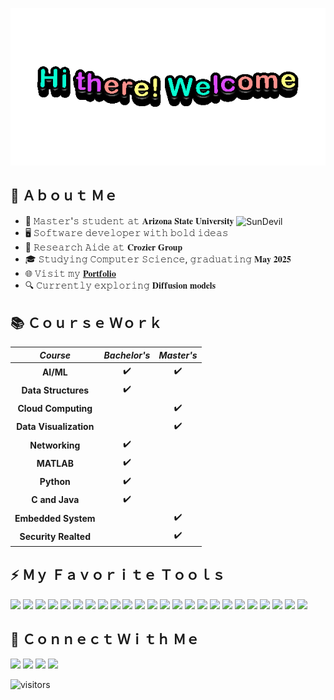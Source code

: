 <p align="center">
<a href="https://arunkothari.netlify.app">
<img  src="https://github.com/arunkothari84/arunkothari84/blob/main/profile-gif.gif" alt="Welcome GIF" title="👋Hi! Visit my portfolio"/>
</a>
</p>

## 📖 Ａｂｏｕｔ Ｍｅ
- 🏫 𝙼𝚊𝚜𝚝𝚎𝚛'𝚜 𝚜𝚝𝚞𝚍𝚎𝚗𝚝 𝚊𝚝 𝐀𝐫𝐢𝐳𝐨𝐧𝐚 𝐒𝐭𝐚𝐭𝐞 𝐔𝐧𝐢𝐯𝐞𝐫𝐬𝐢𝐭𝐲 <img src="https://github.com/arunkothari84/arunkothari84/assets/58799086/06adcc90-5010-47c0-972c-f279b3beffc2" height="20em" align="center" alt="SunDevil" title="SunDevil"/>
- 🖥 𝚂𝚘𝚏𝚝𝚠𝚊𝚛𝚎 𝚍𝚎𝚟𝚎𝚕𝚘𝚙𝚎𝚛 𝚠𝚒𝚝𝚑 𝚋𝚘𝚕𝚍 𝚒𝚍𝚎𝚊𝚜
- 💼 𝚁𝚎𝚜𝚎𝚊𝚛𝚌𝚑 𝙰𝚒𝚍𝚎 𝚊𝚝 𝐂𝐫𝐨𝐳𝐢𝐞𝐫 𝐆𝐫𝐨𝐮𝐩
- 🎓 𝚂𝚝𝚞𝚍𝚢𝚒𝚗𝚐 𝙲𝚘𝚖𝚙𝚞𝚝𝚎𝚛 𝚂𝚌𝚒𝚎𝚗𝚌𝚎, 𝚐𝚛𝚊𝚍𝚞𝚊𝚝𝚒𝚗𝚐 𝐌𝐚𝐲 𝟐𝟎𝟐𝟓
- 🌐 𝚅𝚒𝚜𝚒𝚝 𝚖𝚢 <a href="https://arunkothari.netlify.app">𝐏𝐨𝐫𝐭𝐟𝐨𝐥𝐢𝐨<a>
- 🔍 𝙲𝚞𝚛𝚛𝚎𝚗𝚝𝚕𝚢 𝚎𝚡𝚙𝚕𝚘𝚛𝚒𝚗𝚐 𝐃𝐢𝐟𝐟𝐮𝐬𝐢𝐨𝐧 𝐦𝐨𝐝𝐞𝐥𝐬


## 📚 Ｃｏｕｒｓｅ Ｗｏｒｋ

|      **_Course_**      | **_Bachelor's_** | **_Master's_** |
|:----------------------:|:----------------:|:--------------:|
|        **AI/ML**       |         ✔️        |        ✔️       |
|   **Data Structures**  |         ✔️        |                |
|   **Cloud Computing**  |                  |        ✔️       |
| **Data Visualization** |                  |        ✔️       |
|     **Networking**     |         ✔️        |                |
|       **MATLAB**       |         ✔️        |                |
|       **Python**       |         ✔️        |                |
|     **C and Java**     |         ✔️        |                |
|   **Embedded System**  |                  |        ✔️       |
|  **Security Realted**  |                  |        ✔️       |

<!--
## 🎯 Ｇｏａｌｓ
- Do leetCode 
- Learn
-->

## ⚡ Ｍｙ Ｆａｖｏｒｉｔｅ Ｔｏｏｌｓ

<img src="https://img.shields.io/badge/ChatGPT-74aa9c?style=for-the-badge&logo=openai&logoColor=white" /> <img src="https://img.shields.io/badge/Keras-FF0000?style=for-the-badge&logo=keras&logoColor=white" /> 
<img src="https://img.shields.io/badge/PyTorch-EE4C2C?style=for-the-badge&logo=pytorch&logoColor=white" />
<img src="https://img.shields.io/badge/TensorFlow-FF6F00?style=for-the-badge&logo=tensorflow&logoColor=white" />
<img src="https://img.shields.io/badge/Weights_&_Biases-FFBE00?style=for-the-badge&logo=WeightsAndBiases&logoColor=white" />
<img src="https://img.shields.io/badge/Kaggle-20BEFF?style=for-the-badge&logo=Kaggle&logoColor=white" />
<img src="https://img.shields.io/badge/Amazon_AWS-FF9900?style=for-the-badge&logo=amazonaws&logoColor=white" />
<img src="https://img.shields.io/badge/Cloudinary-3448C5?style=for-the-badge&logo=Cloudinary&logoColor=white" />
<img src="https://img.shields.io/badge/MongoDB-4EA94B?style=for-the-badge&logo=mongodb&logoColor=white" />
<img src="https://img.shields.io/badge/MySQL-005C84?style=for-the-badge&logo=mysql&logoColor=white" />
<img src="https://img.shields.io/badge/freecodecamp-27273D?style=for-the-badge&logo=freecodecamp&logoColor=white" />
<img src="https://img.shields.io/badge/Udemy-EC5252?style=for-the-badge&logo=Udemy&logoColor=white" />
<img src="https://img.shields.io/badge/conda-342B029.svg?&style=for-the-badge&logo=anaconda&logoColor=white" />
<img src="https://img.shields.io/badge/Docker-2CA5E0?style=for-the-badge&logo=docker&logoColor=white" />
<img src="https://img.shields.io/badge/Django-092E20?style=for-the-badge&logo=django&logoColor=green" />
<img src="https://img.shields.io/badge/Express%20js-000000?style=for-the-badge&logo=express&logoColor=white" />
<img src="https://img.shields.io/badge/JSS-F7DF1E?style=for-the-badge&logo=JSS&logoColor=white" />
<img src="https://img.shields.io/badge/next%20js-000000?style=for-the-badge&logo=nextdotjs&logoColor=white" />
<img src="https://img.shields.io/badge/Nginx-009639?style=for-the-badge&logo=nginx&logoColor=white" />
<img src="https://img.shields.io/badge/Node%20js-339933?style=for-the-badge&logo=nodedotjs&logoColor=white" />
<img src="https://img.shields.io/badge/Postman-FF6C37?style=for-the-badge&logo=Postman&logoColor=white" />
<img src="https://img.shields.io/badge/React-20232A?style=for-the-badge&logo=react&logoColor=61DAFB" />
<img src="https://img.shields.io/badge/Tailwind_CSS-38B2AC?style=for-the-badge&logo=tailwind-css&logoColor=white" />
<img src="https://img.shields.io/badge/VSCode-0078D4?style=for-the-badge&logo=visual%20studio%20code&logoColor=white" />


## 🛜 Ｃｏｎｎｅｃｔ Ｗｉｔｈ Ｍｅ
[<img src="https://img.shields.io/badge/LinkedIn-0077B5?style=for-the-badge&logo=linkedin&logoColor=white"/>](https://linkedin.com/in/arunkothari84)
[<img src="https://img.shields.io/badge/-LeetCode-FFA116?style=for-the-badge&logo=LeetCode&logoColor=black"/>](https://leetcode.com/arunkothari84)
[<img src="https://img.shields.io/badge/Portfolio-255E63?style=for-the-badge&logo=About.me&logoColor=white"/>](https://arunkothari.netlify.app)
<a href="mailto:arunkothari84@gmail.com?subject=Hello! I saw you on GitHub!"><img src="https://img.shields.io/badge/Gmail-D14836?style=for-the-badge&logo=gmail&logoColor=white"/></a>


![visitors](https://vbr.nathanchung.dev/badge?page_id=arunkothari84&color=ff00ff&lcolor=00ff00&logo=GitHub)
